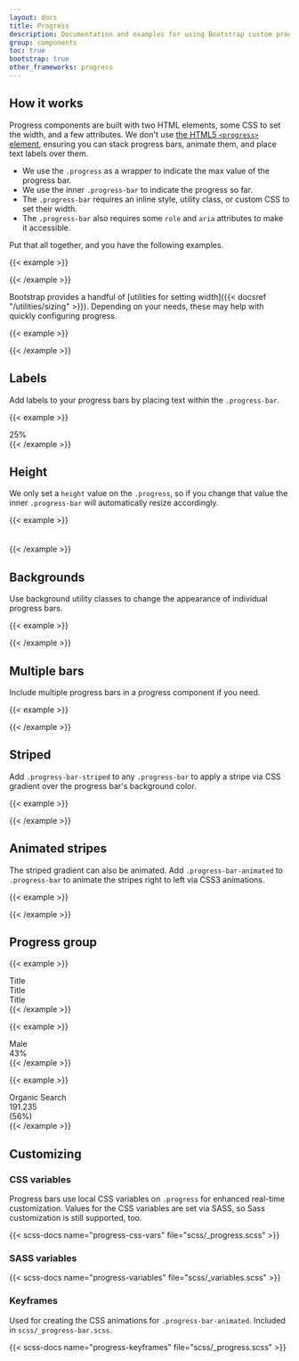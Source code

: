 ```yaml
---
layout: docs
title: Progress
description: Documentation and examples for using Bootstrap custom progress bars featuring support for stacked bars, animated backgrounds, and text labels.
group: components
toc: true
bootstrap: true
other_frameworks: progress
---
```


## How it works

Progress components are built with two HTML elements, some CSS to set the width, and a few attributes. We don't use [the HTML5 `<progress>` element](https://developer.mozilla.org/en-US/docs/Web/HTML/Element/progress), ensuring you can stack progress bars, animate them, and place text labels over them.

- We use the `.progress` as a wrapper to indicate the max value of the progress bar.
- We use the inner `.progress-bar` to indicate the progress so far.
- The `.progress-bar` requires an inline style, utility class, or custom CSS to set their width.
- The `.progress-bar` also requires some `role` and `aria` attributes to make it accessible.

Put that all together, and you have the following examples.

{{< example >}}
<div class="progress">
  <div class="progress-bar" role="progressbar" aria-valuenow="0" aria-valuemin="0" aria-valuemax="100"></div>
</div>
<div class="progress">
  <div class="progress-bar" role="progressbar" style="width: 25%" aria-valuenow="25" aria-valuemin="0" aria-valuemax="100"></div>
</div>
<div class="progress">
  <div class="progress-bar" role="progressbar" style="width: 50%" aria-valuenow="50" aria-valuemin="0" aria-valuemax="100"></div>
</div>
<div class="progress">
  <div class="progress-bar" role="progressbar" style="width: 75%" aria-valuenow="75" aria-valuemin="0" aria-valuemax="100"></div>
</div>
<div class="progress">
  <div class="progress-bar" role="progressbar" style="width: 100%" aria-valuenow="100" aria-valuemin="0" aria-valuemax="100"></div>
</div>
{{< /example >}}

Bootstrap provides a handful of [utilities for setting width]({{< docsref "/utilities/sizing" >}}). Depending on your needs, these may help with quickly configuring progress.

{{< example >}}
<div class="progress">
  <div class="progress-bar w-75" role="progressbar" aria-valuenow="75" aria-valuemin="0" aria-valuemax="100"></div>
</div>
{{< /example >}}

## Labels

Add labels to your progress bars by placing text within the `.progress-bar`.

{{< example >}}
<div class="progress">
  <div class="progress-bar" role="progressbar" style="width: 25%;" aria-valuenow="25" aria-valuemin="0" aria-valuemax="100">25%</div>
</div>
{{< /example >}}

## Height

We only set a `height` value on the `.progress`, so if you change that value the inner `.progress-bar` will automatically resize accordingly.

{{< example >}}
<div class="progress" style="height: 1px;">
  <div class="progress-bar" role="progressbar" style="width: 25%;" aria-valuenow="25" aria-valuemin="0" aria-valuemax="100"></div>
</div>
<div class="progress" style="height: 20px;">
  <div class="progress-bar" role="progressbar" style="width: 25%;" aria-valuenow="25" aria-valuemin="0" aria-valuemax="100"></div>
</div>
{{< /example >}}

## Backgrounds

Use background utility classes to change the appearance of individual progress bars.

{{< example >}}
<div class="progress">
  <div class="progress-bar bg-success" role="progressbar" style="width: 25%" aria-valuenow="25" aria-valuemin="0" aria-valuemax="100"></div>
</div>
<div class="progress">
  <div class="progress-bar bg-info" role="progressbar" style="width: 50%" aria-valuenow="50" aria-valuemin="0" aria-valuemax="100"></div>
</div>
<div class="progress">
  <div class="progress-bar bg-warning" role="progressbar" style="width: 75%" aria-valuenow="75" aria-valuemin="0" aria-valuemax="100"></div>
</div>
<div class="progress">
  <div class="progress-bar bg-danger" role="progressbar" style="width: 100%" aria-valuenow="100" aria-valuemin="0" aria-valuemax="100"></div>
</div>
{{< /example >}}

## Multiple bars

Include multiple progress bars in a progress component if you need.

{{< example >}}
<div class="progress">
  <div class="progress-bar" role="progressbar" style="width: 15%" aria-valuenow="15" aria-valuemin="0" aria-valuemax="100"></div>
  <div class="progress-bar bg-success" role="progressbar" style="width: 30%" aria-valuenow="30" aria-valuemin="0" aria-valuemax="100"></div>
  <div class="progress-bar bg-info" role="progressbar" style="width: 20%" aria-valuenow="20" aria-valuemin="0" aria-valuemax="100"></div>
</div>
{{< /example >}}

## Striped

Add `.progress-bar-striped` to any `.progress-bar` to apply a stripe via CSS gradient over the progress bar's background color.

{{< example >}}
<div class="progress">
  <div class="progress-bar progress-bar-striped" role="progressbar" style="width: 10%" aria-valuenow="10" aria-valuemin="0" aria-valuemax="100"></div>
</div>
<div class="progress">
  <div class="progress-bar progress-bar-striped bg-success" role="progressbar" style="width: 25%" aria-valuenow="25" aria-valuemin="0" aria-valuemax="100"></div>
</div>
<div class="progress">
  <div class="progress-bar progress-bar-striped bg-info" role="progressbar" style="width: 50%" aria-valuenow="50" aria-valuemin="0" aria-valuemax="100"></div>
</div>
<div class="progress">
  <div class="progress-bar progress-bar-striped bg-warning" role="progressbar" style="width: 75%" aria-valuenow="75" aria-valuemin="0" aria-valuemax="100"></div>
</div>
<div class="progress">
  <div class="progress-bar progress-bar-striped bg-danger" role="progressbar" style="width: 100%" aria-valuenow="100" aria-valuemin="0" aria-valuemax="100"></div>
</div>
{{< /example >}}

## Animated stripes

The striped gradient can also be animated. Add `.progress-bar-animated` to `.progress-bar` to animate the stripes right to left via CSS3 animations.

{{< example >}}
<div class="progress">
  <div class="progress-bar progress-bar-striped progress-bar-animated" role="progressbar" aria-valuenow="75" aria-valuemin="0" aria-valuemax="100" style="width: 75%"></div>
</div>
{{< /example >}}

## Progress group

{{< example >}}
<div class="progress-group mb-4">
  <div class="progress-group-prepend">
    <span class="text-body-secondary small">
      Title
    </span>
  </div>
  <div class="progress-group-bars">
    <div class="progress progress-thin">
      <div class="progress-bar bg-info" role="progressbar" style="width: 34%" aria-valuenow="34" aria-valuemin="0" aria-valuemax="100"></div>
    </div>
    <div class="progress progress-thin">
      <div class="progress-bar bg-danger" role="progressbar" style="width: 78%" aria-valuenow="78" aria-valuemin="0" aria-valuemax="100"></div>
    </div>
  </div>
</div>
<div class="progress-group mb-4">
  <div class="progress-group-prepend">
    <span class="text-body-secondary small">
      Title
    </span>
  </div>
  <div class="progress-group-bars">
    <div class="progress progress-thin">
      <div class="progress-bar bg-info" role="progressbar" style="width: 56%" aria-valuenow="56" aria-valuemin="0" aria-valuemax="100"></div>
    </div>
    <div class="progress progress-thin">
      <div class="progress-bar bg-danger" role="progressbar" style="width: 94%" aria-valuenow="94" aria-valuemin="0" aria-valuemax="100"></div>
    </div>
    <div class="progress progress-thin">
      <div class="progress-bar bg-success" role="progressbar" style="width: 67%" aria-valuenow="67" aria-valuemin="0" aria-valuemax="100"></div>
    </div>
  </div>
</div>
<div class="progress-group mb-4">
  <div class="progress-group-prepend">
    <span class="text-body-secondary small">
      Title
    </span>
  </div>
  <div class="progress-group-bars">
    <div class="progress progress-thin">
      <div class="progress-bar bg-info" role="progressbar" style="width: 56%" aria-valuenow="56" aria-valuemin="0" aria-valuemax="100"></div>
    </div>
    <div class="progress progress-thin">
      <div class="progress-bar bg-danger" role="progressbar" style="width: 94%" aria-valuenow="94" aria-valuemin="0" aria-valuemax="100"></div>
    </div>
    <div class="progress progress-thin">
      <div class="progress-bar bg-success" role="progressbar" style="width: 67%" aria-valuenow="67" aria-valuemin="0" aria-valuemax="100"></div>
    </div>
    <div class="progress progress-thin">
      <div class="progress-bar bg-warning" role="progressbar" style="width: 17%" aria-valuenow="17" aria-valuemin="0" aria-valuemax="100"></div>
    </div>
  </div>
</div>
{{< /example >}}

{{< example >}}
<div class="progress-group">
  <div class="progress-group-header">
    <i class="cil-user progress-group-icon me-2"></i>
    <div>Male</div>
    <div class="ms-auto font-weight-bold">43%</div>
  </div>
  <div class="progress-group-bars">
    <div class="progress progress-thin">
      <div class="progress-bar bg-warning" role="progressbar" style="width: 43%" aria-valuenow="43" aria-valuemin="0" aria-valuemax="100"></div>
    </div>
  </div>
</div>
{{< /example >}}

{{< example >}}
<div class="progress-group">
  <div class="progress-group-header align-items-end">
    <i class="cil-globe-alt progress-group-icon me-2"></i>
    <div>Organic Search</div>
    <div class="ms-auto font-weight-bold me-2">191.235</div>
    <div class="text-muted small">(56%)</div>
  </div>
  <div class="progress-group-bars">
    <div class="progress progress-thin">
      <div class="progress-bar bg-success" role="progressbar" style="width: 56%" aria-valuenow="56" aria-valuemin="0" aria-valuemax="100"></div>
    </div>
  </div>
</div>
{{< /example >}}

## Customizing

### CSS variables

Progress bars use local CSS variables on `.progress` for enhanced real-time customization. Values for the CSS variables are set via SASS, so Sass customization is still supported, too.

{{< scss-docs name="progress-css-vars" file="scss/_progress.scss" >}}

### SASS variables

{{< scss-docs name="progress-variables" file="scss/_variables.scss" >}}

### Keyframes

Used for creating the CSS animations for `.progress-bar-animated`. Included in `scss/_progress-bar.scss`.

{{< scss-docs name="progress-keyframes" file="scss/_progress.scss" >}}

